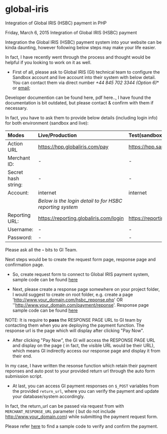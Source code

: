 # global-iris
Integration of Global IRIS (HSBC) payment in PHP



Friday, March 6, 2015
Integration of Global IRIS (HSBC) payment

Integration the Global IRIS (HSBC) payment system into your website can be kinda daunting, however following below steps may make your life easier.

In fact, I have recently went through the process and thought would be helpful if you looking to work on it as well.

* First of all, please ask to Global IRIS (GI) technical team to configure the Sandbox account and live account into their system with below detail. You can contact them via direct number *+44 845 702 3344 (Option 6)** or [email](mailto:globaliris@realexpayments.com);

Developer documention can be found here, pdf here.., I have found the documentation is bit outdated, but please contact & confirm with them if necessary.

In fact, you have to ask them to provide below details (including login info) for both environment (sandbox and live):

| Modes  | Live/Production | Test(sandbox) |
| :------------ |:---------------| :-----|
| Action URL	| https://hpp.globaliris.com/pay | https://hpp.sandbox.globaliris.com/pay |
| Merchant ID:  | -			|	-	|
| Secret hash string: | -	|	-	|
| Account:    | internet	|	internet	|
| | *Below is the login detail to for HSBC reporting system* | |
| Reporting URL: | https://reporting.globaliris.com/login | 	https://reporting.sandbox.globaliris.com/login	|
| Username: 	| -			|	-	|
| Password: 	| -			|	-	|

Please ask all the **-** bits to GI Team.

Next steps would be to create the request form page, response page and confirmation page.

* So, create request form to connect to Global IRIS payment system, sample code can be found [here](https://github.com/rcadhikari/global-iris/blob/master/request.php)

* Next, please create a response page somewhere on your project folder, I would suggest to create on root folder, e.g. create a page 'http://www.your_domain.com/hsbc_reponse.php' OR ''http://www.your_domain.com/payment/reponse'.
Response page sample code can be found [here](https://github.com/rcadhikari/global-iris/blob/master/reponse.php)

NOTE: It is require to <b>pass </b>the RESPONSE PAGE URL to GI team by contacting them when you are deploying the payment function. The response url is the page which will display after clicking "Pay Now".<br />

* After clicking "Pay Now", the GI will access the RESPONSE PAGE URL and display on the page ( in fact, the visible URL would be their URL), which means GI indirectly access our response page and display it from their end. 

In my case, I have written the resonse function which retain their payment reponses and auto post to your provided return url through the auto form submission script.

* At last, you can access GI payment responses on `$_POST` variables from the provided `return_url`, where you can verify the payment and update your database/system accordingly.

In fact, the return_url can be passed via request from with `MERCHANT_RESPONSE_URL` parameter ( but do not include http://www.your_domain.com) while submitting the payment request form. 

Please refer [here](https://github.com/rcadhikari/global-iris/blob/master/confirmation.php) to find a sample code to verify and confirm the payment.
